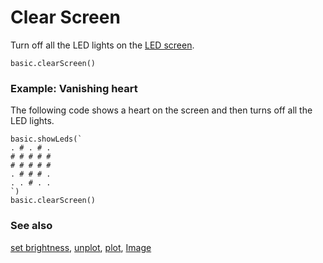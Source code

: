 # Clear Screen

Turn off all the LED lights on the [LED screen](/device/screen).

```sig
basic.clearScreen()
```

### Example: Vanishing heart

The following code shows a heart on the screen and then turns off all the LED lights.

```blocks
basic.showLeds(`
. # . # . 
# # # # # 
# # # # # 
. # # # . 
. . # . . 
`)
basic.clearScreen()
```

### See also

[set brightness](/reference/led/set-brightness), [unplot](/reference/led/unplot), [plot](/reference/led/plot), [Image](/reference/images/image)

